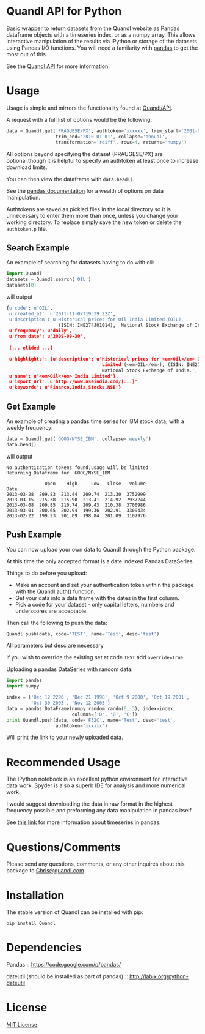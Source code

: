 Quandl API for Python
=====================
Basic wrapper to return datasets from the Quandl website as Pandas dataframe objects with a timeseries index, or as a numpy array. This allows interactive manipulation of the results via IPython or storage of the datasets using Pandas I/O functions. You will need a familarity with [pandas](http://pandas.pydata.org/) to get the most out of this.

See the [Quandl API](http://www.quandl.com/api) for more information.


Usage
=====
Usage is simple and mirrors the functionality found at [Quandl/API](http://www.quandl.com/api).

A request with a full list of options would be the following.

```python
data = Quandl.get('PRAGUESE/PX', authtoken='xxxxxx', trim_start='2001-01-01',
                  trim_end='2010-01-01', collapse='annual',
                  transformation='rdiff', rows=4, returns='numpy')
```

All options beyond specifying the dataset (PRAUGESE/PX) are optional,though it is helpful to specify an authtoken at 
least once to increase download limits.

You can then view the dataframe with `data.head()`.

See the [pandas documentation](http://pandas.pydata.org/) for a wealth of options on data manipulation.

Authtokens are saved as pickled files in the local directory so it is unnecessary to enter them more than once,
unless you change your working directory. To replace simply save the new token or delete the `authtoken.p` file.


## Search Example
An example of searching for datasets having to do with oil: 

```python
import Quandl
datasets = Quandl.search('OIL')
datasets[0]
```

will output 

```python
{u'code': u'OIL',
 u'created_at': u'2011-11-07T19:39:22Z',
 u'description': u'Historical prices for Oil India Limited (OIL),
                   (ISIN: INE274J01014),  National Stock Exchange of India.',
 u'frequency': u'daily',
 u'from_date': u'2009-09-30',
 
 [... elided ...]

 u'highlights': {u'description': u'Historical prices for <em>Oil</em> India
                                   Limited (<em>OIL</em>), (ISIN: INE274J01014),
                                   National Stock Exchange of India.',
 u'name': u'<em>Oil</em> India Limited'},
 u'import_url': u'http://www.nseindia.com/[...]'
 u'keywords': u'Finance,India,Stocks,NSE'}
```


## Get Example
An example of creating a pandas time series for IBM stock data, with a weekly frequency:

```python
data = Quandl.get('GOOG/NYSE_IBM', collapse='weekly')
data.head()
```

will output

```
No authentication tokens found,usage will be limited
Returning Dataframe for  GOOG/NYSE_IBM

              Open    High     Low   Close   Volume
Date
2013-03-28  209.83  213.44  209.74  213.30  3752999
2013-03-15  215.38  215.90  213.41  214.92  7937244
2013-03-08  209.85  210.74  209.43  210.38  3700986
2013-03-01  200.65  202.94  199.36  202.91  3309434
2013-02-22  199.23  201.09  198.84  201.09  3107976
```


## Push Example
You can now upload your own data to Quandl through the Python package.

At this time the only accepted format is a date indexed Pandas DataSeries.

Things to do before you upload:

* Make an account and set your authentication token within the package with the Quandl.auth() function.
* Get your data into a data frame with the dates in the first column.
* Pick a code for your dataset - only capital letters, numbers and underscores are acceptable.

Then call the following to push the data:

```python
Quandl.push(data, code='TEST', name='Test', desc='test')
```

All parameters but desc are necessary

If you wish to override the existing set at code `TEST` add `override=True`.

Uploading a pandas DataSeries with random data:

```python
import pandas
import numpy

index = ['Dec 12 2296', 'Dec 21 1998', 'Oct 9 2000', 'Oct 19 2001',
         'Oct 30 2003', 'Nov 12 2003']
data = pandas.DataFrame(numpy.random.randn(6, 3), index=index,
                        columns=['D', 'B', 'C'])
print Quandl.push(data, code='F32C', name='Test', desc='test',
                  authtoken='xxxxxx')
```

Will print the link to your newly uploaded data.


Recommended Usage
================
The IPython notebook is an excellent python environment for interactive data work. Spyder is also a superb IDE for analysis and more numerical work.

I would suggest downloading the data in raw format in the highest frequency possible and preforming any data manipulation
in pandas itself.

See [this link](http://pandas.pydata.org/pandas-docs/dev/timeseries.html) for more information about timeseries in pandas.


Questions/Comments
==================
Please send any questions, comments, or any other inquires about this package to <Chris@quandl.com>.


Installation
============
The stable version of Quandl can be installed with pip:

    pip install Quandl


Dependencies
============
Pandas :: <https://code.google.com/p/pandas/>

dateutil (should be installed as part of pandas) :: <http://labix.org/python-dateutil>


License
=======
[MIT License](http://opensource.org/licenses/MIT)

